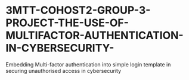 # 3MTT-COHOST2-GROUP-3-PROJECT-THE-USE-OF-MULTIFACTOR-AUTHENTICATION-IN-CYBERSECURITY-
Embedding Multi-factor authentication into simple login template in securing unauthorised access in cybersecurity
